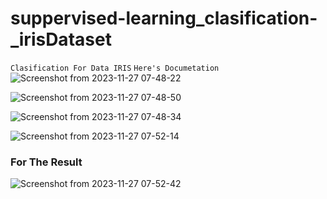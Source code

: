 # suppervised-learning_clasification-_irisDataset
  `
Clasification For Data IRIS
  `
  `
Here's Documetation
`
![Screenshot from 2023-11-27 07-48-22](https://github.com/HaiPigGi/suppervised-learning_clasification-_irisDataset/assets/119752348/5abdf2c9-e370-4382-bf92-0014727eca6f)

![Screenshot from 2023-11-27 07-48-50](https://github.com/HaiPigGi/suppervised-learning_clasification-_irisDataset/assets/119752348/49cda84c-b1d2-48c6-a584-3396a9d6a965)

![Screenshot from 2023-11-27 07-48-34](https://github.com/HaiPigGi/suppervised-learning_clasification-_irisDataset/assets/119752348/d625eca8-f222-40b4-b5a4-d15d23eb54c3)

![Screenshot from 2023-11-27 07-52-14](https://github.com/HaiPigGi/suppervised-learning_clasification-_irisDataset/assets/119752348/9350cc29-44a2-4490-8b77-f8d292b505cd)

### For The Result

![Screenshot from 2023-11-27 07-52-42](https://github.com/HaiPigGi/suppervised-learning_clasification-_irisDataset/assets/119752348/8aded57a-5a58-4647-9bb4-5d423346b6e1)
